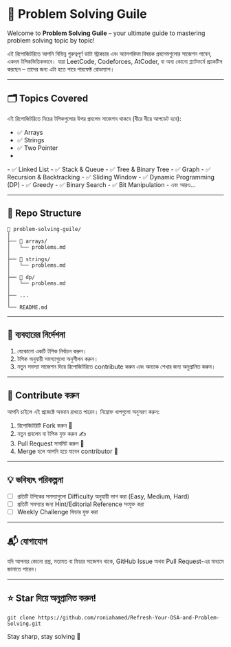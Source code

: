 # 🧠 Problem Solving Guile

Welcome to **Problem Solving Guile** – your ultimate guide to mastering problem solving topic by topic!

এই রিপোজিটরিতে আপনি বিভিন্ন গুরুত্বপূর্ণ ডাটা স্ট্রাকচার এবং অ্যালগরিদম বিষয়ক প্রবলেমগুলোর সাজেশন পাবেন, একদম টপিকভিত্তিকভাবে। যারা LeetCode, Codeforces, AtCoder, বা অন্য কোনো প্ল্যাটফর্মে প্র্যাকটিস করছেন – তাদের জন্য এটা হতে পারে পারফেক্ট রোডম্যাপ।

---

## 🗂️ Topics Covered

এই রিপোজিটরিতে নিচের টপিকগুলোর উপর প্রবলেম সাজেশন থাকবে (ধীরে ধীরে আপডেট হবে):

- ✅ Arrays
- ✅ Strings
- ✅ Two Pointer
- <a href="https://github.com/roniahamed/Refresh-Your-DSA-and-Problem-Solving/tree/master/Binary%20Search" 
   target="_blank" 
   rel="noopener noreferrer" 
   style="color: white; text-decoration: none;">
   ✅ Binary search
</a>
- ✅ Linked List
- ✅ Stack & Queue
- ✅ Tree & Binary Tree
- ✅ Graph
- ✅ Recursion & Backtracking
- ✅ Sliding Window
- ✅ Dynamic Programming (DP)
- ✅ Greedy
- ✅ Binary Search
- ✅ Bit Manipulation
- এবং আরও...

---

## 📁 Repo Structure

```
📁 problem-solving-guile/
│
├── 📁 arrays/
│   └── problems.md
│
├── 📁 strings/
│   └── problems.md
│
├── 📁 dp/
│   └── problems.md
│
├── ...
│
└── README.md
```

---

## 🚀 ব্যবহারের নির্দেশনা

1. যেকোনো একটি টপিক নির্বাচন করুন।  
2. টপিক অনুযায়ী সমস্যাগুলো অনুশীলন করুন।  
3. নতুন সমস্যা সাজেশন দিয়ে রিপোজিটরিতে contribute করুন এবং অন্যকে শেখার জন্য অনুপ্রানিত করুন।
<!-- 3. সমস্যা সমাধানের অগ্রগতি ট্র্যাক করতে প্রতিটির পাশে ✅ চিহ্ন দিন।  -->

---

## 🤝 Contribute করুন 

আপনি চাইলে এই প্রজেক্টে অবদান রাখতে পারেন। নিম্নোক্ত ধাপগুলো অনুসরণ করুন:

1. রিপোজিটরিটি Fork করুন 🍴  
2. নতুন প্রবলেম বা টপিক যুক্ত করুন ✍️  
3. Pull Request সাবমিট করুন 🔁  
4. Merge হলে আপনি হয়ে যাবেন contributor 🎉

---

## 💡 ভবিষ্যৎ পরিকল্পনা

- [ ] প্রতিটি টপিকের সমস্যাগুলো Difficulty অনুযায়ী ভাগ করা (Easy, Medium, Hard)  
- [ ] প্রতিটি সমস্যার জন্য Hint/Editorial Reference সংযুক্ত করা  
- [ ] Weekly Challenge ফিচার যুক্ত করা

---

## 📬 যোগাযোগ

যদি আপনার কোনো প্রশ্ন, মতামত বা ফিচার সাজেশন থাকে, GitHub Issue অথবা Pull Request-এর মাধ্যমে জানাতে পারেন।

---

## ⭐  Star দিয়ে অনুপ্রানিত করুন!

```
git clone https://github.com/roniahamed/Refresh-Your-DSA-and-Problem-Solving.git
```

Stay sharp, stay solving 🚀

